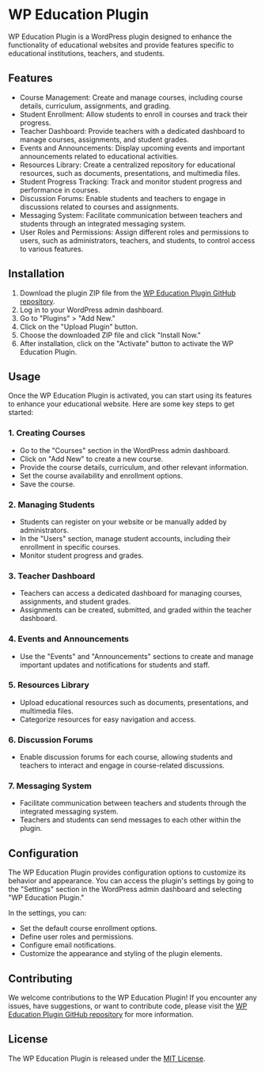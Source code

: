 # WP Education Plugin

WP Education Plugin is a WordPress plugin designed to enhance the functionality of educational websites and provide features specific to educational institutions, teachers, and students.

## Features

- Course Management: Create and manage courses, including course details, curriculum, assignments, and grading.
- Student Enrollment: Allow students to enroll in courses and track their progress.
- Teacher Dashboard: Provide teachers with a dedicated dashboard to manage courses, assignments, and student grades.
- Events and Announcements: Display upcoming events and important announcements related to educational activities.
- Resources Library: Create a centralized repository for educational resources, such as documents, presentations, and multimedia files.
- Student Progress Tracking: Track and monitor student progress and performance in courses.
- Discussion Forums: Enable students and teachers to engage in discussions related to courses and assignments.
- Messaging System: Facilitate communication between teachers and students through an integrated messaging system.
- User Roles and Permissions: Assign different roles and permissions to users, such as administrators, teachers, and students, to control access to various features.

## Installation

1. Download the plugin ZIP file from the [WP Education Plugin GitHub repository](https://github.com/your-repository).
2. Log in to your WordPress admin dashboard.
3. Go to "Plugins" > "Add New."
4. Click on the "Upload Plugin" button.
5. Choose the downloaded ZIP file and click "Install Now."
6. After installation, click on the "Activate" button to activate the WP Education Plugin.

## Usage

Once the WP Education Plugin is activated, you can start using its features to enhance your educational website. Here are some key steps to get started:

### 1. Creating Courses

- Go to the "Courses" section in the WordPress admin dashboard.
- Click on "Add New" to create a new course.
- Provide the course details, curriculum, and other relevant information.
- Set the course availability and enrollment options.
- Save the course.

### 2. Managing Students

- Students can register on your website or be manually added by administrators.
- In the "Users" section, manage student accounts, including their enrollment in specific courses.
- Monitor student progress and grades.

### 3. Teacher Dashboard

- Teachers can access a dedicated dashboard for managing courses, assignments, and student grades.
- Assignments can be created, submitted, and graded within the teacher dashboard.

### 4. Events and Announcements

- Use the "Events" and "Announcements" sections to create and manage important updates and notifications for students and staff.

### 5. Resources Library

- Upload educational resources such as documents, presentations, and multimedia files.
- Categorize resources for easy navigation and access.

### 6. Discussion Forums

- Enable discussion forums for each course, allowing students and teachers to interact and engage in course-related discussions.

### 7. Messaging System

- Facilitate communication between teachers and students through the integrated messaging system.
- Teachers and students can send messages to each other within the plugin.

## Configuration

The WP Education Plugin provides configuration options to customize its behavior and appearance. You can access the plugin's settings by going to the "Settings" section in the WordPress admin dashboard and selecting "WP Education Plugin."

In the settings, you can:

- Set the default course enrollment options.
- Define user roles and permissions.
- Configure email notifications.
- Customize the appearance and styling of the plugin elements.

## Contributing

We welcome contributions to the WP Education Plugin! If you encounter any issues, have suggestions, or want to contribute code, please visit the [WP Education Plugin GitHub repository](https://github.com/your-repository) for more information.

## License

The WP Education Plugin is released under the [MIT License](https://opensource.org/licenses/MIT).
